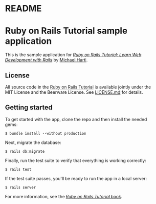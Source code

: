 # README

# Ruby on Rails Tutorial sample application

 This is the sample application for
 [*Ruby on Rails Tutorial:
 Learn Web Development with Rails*](http://www.railstutorial.org/)
 by [Michael Hartl](http://www.michaelhartl.com/).

 ## License

 All source code in the [Ruby on Rails Tutorial](http://railstutorial.org/)
 is available jointly under the MIT License and the Beerware License. See
 [LICENSE.md](LICENSE.md) for details.

 ## Getting started

 To get started with the app, clone the repo and then install the needed gems:

 ```
 $ bundle install --without production
 ```

 Next, migrate the database:

 ```
 $ rails db:migrate
 ```

 Finally, run the test suite to verify that everything is working correctly:

 ```
 $ rails test
 ```

 If the test suite passes, you'll be ready to run the app in a local server:

 ```
 $ rails server
 ```

 For more information, see the
 [*Ruby on Rails Tutorial* book](http://www.railstutorial.org/book).